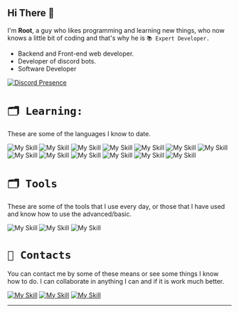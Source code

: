 ## Hi There 👋

I'm **Root**, a guy who likes programming and learning new things, who now knows a little bit of coding and that's why he is ``📚 Expert Developer.``

* Backend and Front-end web developer.
* Developer of discord bots.
* Software Developer

[![Discord Presence](https://lanyard.cnrad.dev/api/381816029426221057)](https://discord.com/users/381816029426221057)


# ``🗂 Learning:``
These are some of the languages I know to date.

![My Skill](https://skillicons.dev/icons?i=py) ![My Skill](https://skillicons.dev/icons?i=js) ![My Skill](https://skillicons.dev/icons?i=html) ![My Skill](https://skillicons.dev/icons?i=css) ![My Skill](https://skillicons.dev/icons?i=java) ![My Skill](https://skillicons.dev/icons?i=bash) ![My Skill](https://skillicons.dev/icons?i=golang) ![My Skill](https://skillicons.dev/icons?i=c) ![My Skill](https://skillicons.dev/icons?i=cs) ![My Skill](https://skillicons.dev/icons?i=cpp) ![My Skill](https://skillicons.dev/icons?i=gradle) ![My Skill](https://skillicons.dev/icons?i=php) ![My Skill](https://skillicons.dev/icons?i=kotlin)

# ``🗂 Tools``
These are some of the tools that I use every day, or those that I have used and know how to use the advanced/basic.

![My Skill](https://skillicons.dev/icons?i=vscode) ![My Skill](https://skillicons.dev/icons?i=idea) ![My Skill](https://skillicons.dev/icons?i=phpstorm)
 


# ``📣 Contacts``
You can contact me by some of these means or see some things I know how to do. I can collaborate in anything I can and if it is work much better.

[![My Skill](https://skillicons.dev/icons?i=discord)](https://discord.com/users/381816029426221057) [![My Skill](https://skillicons.dev/icons?i=github)](https://github.com/ub01root) [![My Skill](https://skillicons.dev/icons?i=instagram)](https://www.instagram.com/alexclient/) 


---
